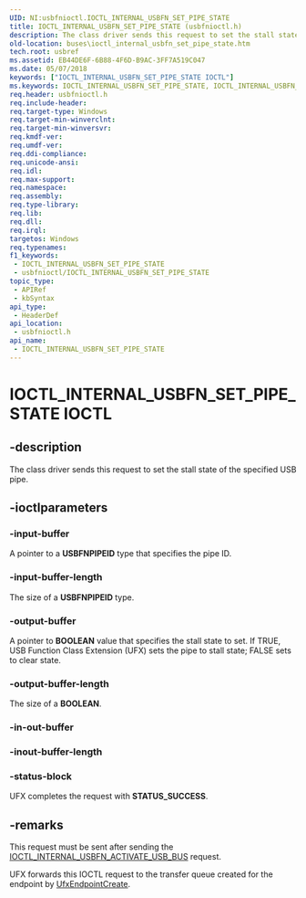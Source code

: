 ```yaml
---
UID: NI:usbfnioctl.IOCTL_INTERNAL_USBFN_SET_PIPE_STATE
title: IOCTL_INTERNAL_USBFN_SET_PIPE_STATE (usbfnioctl.h)
description: The class driver sends this request to set the stall state of the specified USB pipe.
old-location: buses\ioctl_internal_usbfn_set_pipe_state.htm
tech.root: usbref
ms.assetid: EB44DE6F-6B88-4F6D-B9AC-3FF7A519C047
ms.date: 05/07/2018
keywords: ["IOCTL_INTERNAL_USBFN_SET_PIPE_STATE IOCTL"]
ms.keywords: IOCTL_INTERNAL_USBFN_SET_PIPE_STATE, IOCTL_INTERNAL_USBFN_SET_PIPE_STATE control, IOCTL_INTERNAL_USBFN_SET_PIPE_STATE control code [Buses], buses.ioctl_internal_usbfn_set_pipe_state, usbfnioctl/IOCTL_INTERNAL_USBFN_SET_PIPE_STATE
req.header: usbfnioctl.h
req.include-header: 
req.target-type: Windows
req.target-min-winverclnt: 
req.target-min-winversvr: 
req.kmdf-ver: 
req.umdf-ver: 
req.ddi-compliance: 
req.unicode-ansi: 
req.idl: 
req.max-support: 
req.namespace: 
req.assembly: 
req.type-library: 
req.lib: 
req.dll: 
req.irql: 
targetos: Windows
req.typenames: 
f1_keywords:
 - IOCTL_INTERNAL_USBFN_SET_PIPE_STATE
 - usbfnioctl/IOCTL_INTERNAL_USBFN_SET_PIPE_STATE
topic_type:
 - APIRef
 - kbSyntax
api_type:
 - HeaderDef
api_location:
 - usbfnioctl.h
api_name:
 - IOCTL_INTERNAL_USBFN_SET_PIPE_STATE
---
```


# IOCTL_INTERNAL_USBFN_SET_PIPE_STATE IOCTL


## -description

The class driver sends this request to set the stall state of the specified USB pipe.

## -ioctlparameters

### -input-buffer

A pointer to a <b>USBFNPIPEID</b> type that specifies the pipe ID.

### -input-buffer-length

The size of a <b>USBFNPIPEID</b> type.

### -output-buffer

A pointer to <b>BOOLEAN</b> value that  specifies the stall state to set. If TRUE,  USB Function Class Extension (UFX) sets the  pipe to stall state; FALSE sets to clear state.

### -output-buffer-length

The size of a <b>BOOLEAN</b>.

### -in-out-buffer

### -inout-buffer-length

### -status-block

UFX completes the request with <b>STATUS_SUCCESS</b>.

## -remarks

This request must be sent after sending the <a href="https://docs.microsoft.com/windows-hardware/drivers/ddi/usbfnioctl/ni-usbfnioctl-ioctl_internal_usbfn_activate_usb_bus">IOCTL_INTERNAL_USBFN_ACTIVATE_USB_BUS</a> request.

UFX forwards this IOCTL request to the transfer queue created for the endpoint by <a href="https://docs.microsoft.com/windows-hardware/drivers/ddi/ufxclient/nf-ufxclient-ufxendpointcreate">UfxEndpointCreate</a>.

